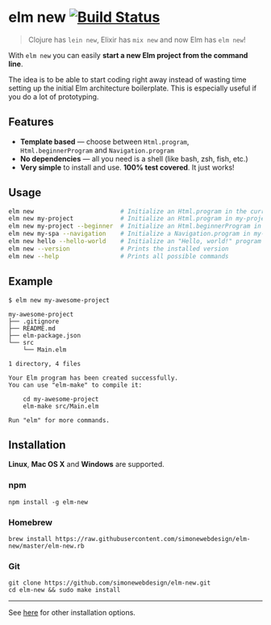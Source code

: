 # elm new [![Build Status](https://travis-ci.org/simonewebdesign/elm-new.svg?branch=master)](https://travis-ci.org/simonewebdesign/elm-new)

> Clojure has `lein new`, Elixir has `mix new` and now Elm has `elm new`!

With `elm new` you can easily **start a new Elm project from the command line**.

The idea is to be able to start coding right away instead of wasting time setting up the initial Elm architecture boilerplate.
This is especially useful if you do a lot of prototyping.

## Features

- **Template based** — choose between `Html.program`, `Html.beginnerProgram` and `Navigation.program`
- **No dependencies** — all you need is a shell (like bash, zsh, fish, etc.)
- **Very simple** to install and use. **100% test covered**. It just works!

## Usage

```bash
elm new                        # Initialize an Html.program in the current directory
elm new my-project             # Initialize an Html.program in my-project/
elm new my-project --beginner  # Initialize an Html.beginnerProgram in my-project/
elm new my-spa --navigation    # Initialize a Navigation.program in my-spa/
elm new hello --hello-world    # Initialize an "Hello, world!" program in hello/
elm new --version              # Prints the installed version
elm new --help                 # Prints all possible commands
```

## Example

```
$ elm new my-awesome-project

my-awesome-project
├── .gitignore
├── README.md
├── elm-package.json
└── src
    └── Main.elm

1 directory, 4 files

Your Elm program has been created successfully.
You can use "elm-make" to compile it:

    cd my-awesome-project
    elm-make src/Main.elm

Run "elm" for more commands.
```

## Installation

**Linux**, **Mac OS X** and **Windows** are supported.

### npm

    npm install -g elm-new

### Homebrew

    brew install https://raw.githubusercontent.com/simonewebdesign/elm-new/master/elm-new.rb

### Git

    git clone https://github.com/simonewebdesign/elm-new.git
    cd elm-new && sudo make install

---

See [here](https://github.com/simonewebdesign/elm-new/blob/master/INSTALL.md) for other installation options.

